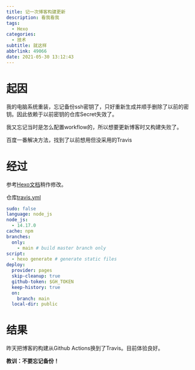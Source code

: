 ```yaml
---
title: 记一次博客构建更新
description: 看我看我
tags:
  - Hexo
categories:
  - 技术
subtitle: 就这样
abbrlink: 49066
date: 2021-05-30 13:12:43
---
```


# 起因

我的电脑系统重装，忘记备份ssh密钥了，只好重新生成并顺手删除了以前的密钥。因此依赖于以前密钥的仓库Secret失效了。

我又忘记当时是怎么配置workflow的，所以想要更新博客时又构建失败了。

百度一番解决方法，找到了以前想用但没采用的Travis

# 经过

参考[Hexo文档](https://hexo.io/zh-cn/docs/github-pages)稍作修改。

仓库[travis.yml](https://github.com/Cccc-owo/Cccc-owo.github.io/blob/main/.travis.yml)

``` yml
sudo: false
language: node_js
node_js:
  - 14.17.0
cache: npm
branches:
  only:
    - main # build master branch only
script:
  - hexo generate # generate static files
deploy:
  provider: pages
  skip-cleanup: true
  github-token: $GH_TOKEN
  keep-history: true
  on:
    branch: main
  local-dir: public
```

# 结果

昨天把博客的构建从Github Actions换到了Travis。目前体验良好。

**教训：不要忘记备份！**
